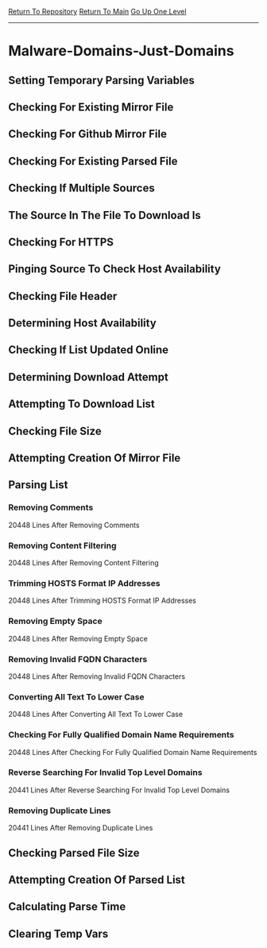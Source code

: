 [Return To Repository](https://github.com/deathbybandaid/piholeparser/)
[Return To Main](https://github.com/deathbybandaid/piholeparser/blob/master/RecentRunLogs/Mainlog.md)
[Go Up One Level](https://github.com/deathbybandaid/piholeparser/blob/master/RecentRunLogs/TopLevelScripts/30-Processing-Blacklists.md)
____________________________________
# Malware-Domains-Just-Domains
## Setting Temporary Parsing Variables
## Checking For Existing Mirror File
## Checking For Github Mirror File
## Checking For Existing Parsed File
## Checking If Multiple Sources
## The Source In The File To Download Is
## Checking For HTTPS
## Pinging Source To Check Host Availability
## Checking File Header
## Determining Host Availability
## Checking If List Updated Online
## Determining Download Attempt
## Attempting To Download List
## Checking File Size
## Attempting Creation Of Mirror File
## Parsing List
### Removing Comments
20448 Lines After Removing Comments
### Removing Content Filtering
20448 Lines After Removing Content Filtering
### Trimming HOSTS Format IP Addresses
20448 Lines After Trimming HOSTS Format IP Addresses
### Removing Empty Space
20448 Lines After Removing Empty Space
### Removing Invalid FQDN Characters
20448 Lines After Removing Invalid FQDN Characters
### Converting All Text To Lower Case
20448 Lines After Converting All Text To Lower Case
### Checking For Fully Qualified Domain Name Requirements
20448 Lines After Checking For Fully Qualified Domain Name Requirements
### Reverse Searching For Invalid Top Level Domains
20441 Lines After Reverse Searching For Invalid Top Level Domains
### Removing Duplicate Lines
20441 Lines After Removing Duplicate Lines
## Checking Parsed File Size
## Attempting Creation Of Parsed List
## Calculating Parse Time
## Clearing Temp Vars
